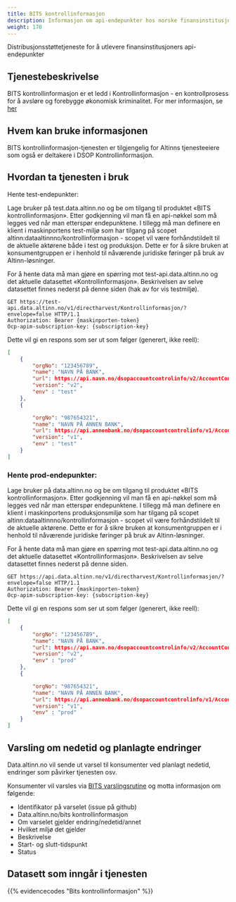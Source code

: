 ```yaml
---
title: BITS kontrollinformasjon
description: Informasjon om api-endepunkter hos norske finansinstitusjoner
weight: 170
---
```


Distribusjonsstøttetjeneste for å utlevere finansinstitusjoners api-endepunkter

## Tjenestebeskrivelse
BITS kontrollinformasjon er et ledd i Kontrollinformasjon - en kontrollprosess for å avsløre og forebygge økonomisk kriminalitet. 
For mer informasjon, se [her](https://www.bits.no/project/kontrollinformasjon/)

## Hvem kan bruke informasjonen
BITS kontrollinformasjon-tjenesten er tilgjengelig for Altinns tjenesteeiere som også er deltakere i DSOP Kontrollinformasjon. 

## Hvordan ta tjenesten i bruk
Hente test-endepunkter: 

Lage bruker på test.data.altinn.no og be om tilgang til produktet «BITS kontrollinformasjon». Etter godkjenning vil man få en api-nøkkel som må legges ved når man etterspør endepunktene.
I tillegg må man definere en klient i maskinportens test-miljø som har tilgang på scopet altinn:dataaltinnno/kontrollinformasjon - scopet vil være forhåndstildelt til de aktuelle aktørene både i test og produksjon. Dette er for å sikre bruken at konsumentgruppen er i henhold til nåværende juridiske føringer på bruk av Altinn-løsninger.

For å hente data må man gjøre en spørring mot test-api.data.altinn.no og det aktuelle datasettet «Kontrollinformasjon». 
Beskrivelsen av selve datasettet finnes nederst på denne siden (hak av for vis testmiljø).

```HTTP
GET https://test-api.data.altinn.no/v1/directharvest/Kontrollinformasjon/?envelope=false HTTP/1.1
Authorization: Bearer {maskinporten-token}
Ocp-apim-subscription-key: {subscription-key}
```

Dette vil gi en respons som ser ut som følger (generert, ikke reell):
```JSON
[
    {
        "orgNo": "123456789",
        "name": "NAVN PÅ BANK",
        "url": https://api.navn.no/dsopaccountcontrolinfo/v2/AccountControlInfoService/v2/837884942,
        "version": "v2",
        "env" : "test"
    },
    {

        "orgNo": "987654321",
        "name": "NAVN PÅ ANNEN BANK",
        "url": https://api.annenbank.no/dsopaccountcontrolinfo/v1/AccountControlInfoService/v2/920426530,
        "version": "v1",
        "env" : "test"
    }    
]
```
 

### Hente prod-endepunkter:

Lage bruker på data.altinn.no og be om tilgang til produktet «BITS kontrollinformasjon». Etter godkjenning vil man få en api-nøkkel som må legges ved når man etterspør endepunktene.
I tillegg må man definere en klient i maskinportens produksjonsmiljø som har tilgang på scopet altinn:dataaltinnno/kontrollinformasjon - scopet vil være forhåndstildelt til de aktuelle aktørene. Dette er for å sikre bruken at konsumentgruppen er i henhold til nåværende juridiske føringer på bruk av Altinn-løsninger.

For å hente data må man gjøre en spørring mot test-api.data.altinn.no og det aktuelle datasettet «Kontrollinformasjon».  Beskrivelsen av selve datasettet finnes nederst på denne siden.

```HTTP
GET https://api.data.altinn.no/v1/directharvest/Kontrollinformasjon/?envelope=false HTTP/1.1
Authorization: Bearer {maskinporten-token}
Ocp-apim-subscription-key: {subscription-key}
```

Dette vil gi en respons som ser ut som følger (generert, ikke reell):
```JSON
[
    {
        "orgNo": "123456789",
        "name": "NAVN PÅ BANK",
        "url": https://api.navn.no/dsopaccountcontrolinfo/v2/AccountControlInfoService/v2/837884942,
        "version": "v2",
        "env" : "prod"
    },
    {

        "orgNo": "987654321",
        "name": "NAVN PÅ ANNEN BANK",
        "url": https://api.annenbank.no/dsopaccountcontrolinfo/v1/AccountControlInfoService/v2/920426530,
        "version": "v1",
        "env" : "prod"
    }    
]
```

## Varsling om nedetid og planlagte endringer
Data.altinn.no vil sende ut varsel til konsumenter ved planlagt nedetid, endringer som påvirker tjenesten osv.

Konsumenter vil varsles via [BITS varslingsrutine](https://dokumentasjon.dsop.no/dsop_v2fellesstandard_operational_processes.html) og motta informasjon om følgende:

- Identifikator på varselet (issue på github)
- Data.altinn.no/bits kontrollinformasjon 
- Om varselet gjelder endring/nedetid/annet
- Hvilket miljø det gjelder
- Beskrivelse 
- Start- og slutt-tidspunkt
- Status

## Datasett som inngår i tjenesten
{{% evidencecodes "Bits kontrollinformasjon" %}}
